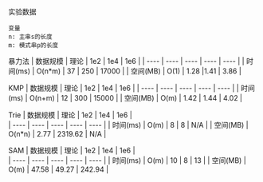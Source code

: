 实验数据

```
变量
n: 主串s的长度
m: 模式串p的长度
```
暴力法
|  数据规模   | 理论  | 1e2 |   1e4 |   1e6 | 
|  ----  | ----  | ----  |  ----  | ----  | 
| 时间(ms)  | O(n*m) | 37 | 250  | 17000 | 
| 空间(MB)  | O(1) | 1.28 |1.41  | 3.86 | 

KMP
|  数据规模   | 理论  | 1e2 |   1e4 |   1e6 | 
|  ----  | ----  | ----  |  ----  | ----  | 
| 时间(ms)  | O(n+m) | 12 | 300  | 15000 | 
| 空间(MB) | O(m) | 1.42 | 1.44  | 4.02 | 

Trie
|  数据规模   | 理论  | 1e2 |   1e4 |   1e6 |  
|  ----  | ----  | ----  |  ----  | ----  | 
| 时间(ms)  | O(m) | 8 | 8  | N/A | 
| 空间(MB)  | O(n*n) | 2.77 |  2319.62 | N/A | 

SAM
|  数据规模   | 理论  | 1e2 |   1e4 |   1e6 |  
|  ----  | ----  | ----  |  ----  | ----  | 
| 时间(ms)  | O(m) | 10 | 8  | 13 | 
| 空间(MB)  | O(m) | 47.58 | 49.27 | 242.94 | 
